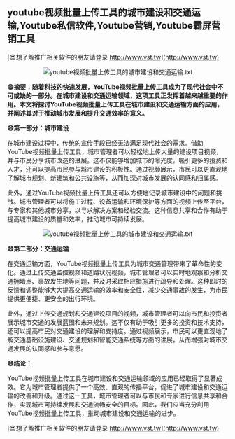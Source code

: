 ## **youtube视频批量上传工具的城市建设和交通运输,Youtube私信软件,Youtube营销,Youtube霸屏营销工具**

[😍想了解推广相关软件的朋友请登录 http://www.vst.tw](http://www.vst.tw)

 <center><img src="https://vst.tw/MP4/tuiguang/png/1.png" alt="youtube视频批量上传工具的城市建设和交通运输.txt"></center>

**😄摘要：随着科技的快速发展，YouTube视频批量上传工具成为了现代社会中不可或缺的一部分。在城市建设和交通运输领域，这项工具正发挥着越来越重要的作用。本文将探讨YouTube视频批量上传工具在城市建设和交通运输方面的应用，并阐述其对于推动城市发展和提升交通效率的意义。**

**😄第一部分：城市建设**

在城市建设过程中，传统的宣传手段已经无法满足现代社会的需求。借助YouTube视频批量上传工具，城市管理者可以轻松地上传大量的建设项目视频，并与市民分享城市改造的进展。这不仅能够增加城市的曝光度，吸引更多的投资和人才，还可以提高市民参与城市建设的积极性。通过视频展示，市民可以更直观地了解城市规划、新建筑和公共设施等，从而加深对城市发展的认同感和归属感。

此外，通过YouTube视频批量上传工具还可以方便地记录城市建设中的问题和挑战。城市管理者可以将施工过程、设备运输和环境保护等方面的视频上传至平台，与专家和其他城市分享，以寻求解决方案和经验交流。这种信息共享和合作有助于提高城市建设的质量和效率，推动城市可持续发展。

 <center><img src="https://vst.tw/MP4/tuiguang/png/2.png" alt="youtube视频批量上传工具的城市建设和交通运输.txt"></center>

**😄第二部分：交通运输**

在交通运输方面，YouTube视频批量上传工具为城市交通管理带来了革命性的变化。通过上传交通监控视频和道路状况视频，城市管理者可以实时地观察和分析交通拥堵点、事故发生地等问题，并及时采取相应措施进行疏导和处理。这种即时的反馈和调整能够大大提高交通运输的效率和安全性，减少交通事故的发生，为市民提供更便捷、更安全的出行环境。

此外，通过上传交通规划和交通建设项目的视频，城市管理者可以向市民和投资者展示城市交通的发展蓝图和未来规划。这不仅有助于吸引更多的投资和技术支持，还可以提高市民对交通建设的理解和支持度。通过视频展示，市民可以更直观地了解交通基础设施建设、交通规划和智能交通系统等方面的进展，从而增强对城市交通发展的认同感和参与意愿。

**😄结论：**

YouTube视频批量上传工具在城市建设和交通运输领域的应用已经取得了显著成效。它为城市管理者提供了一个高效、直观的传播平台，促进了城市建设和交通运输的改善和升级。通过这一工具，城市管理者可以与市民和专家进行信息共享和合作，实现城市可持续发展和交通流畅安全的目标。因此，我们应当充分利用YouTube视频批量上传工具，推动城市建设和交通运输的进步。

[😍想了解推广相关软件的朋友请登录 http://www.vst.tw](http://www.vst.tw)



